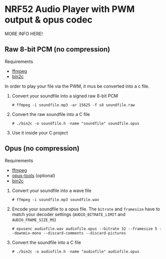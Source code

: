 # NRF52 Audio Player with PWM output & opus codec

MORE INFO HERE!

## Raw 8-bit PCM (no compression)

Requirements

- [ffmpeg](https://ffmpeg.org/)
- [bin2c](https://sourceforge.net/projects/bin2c/)

In order to play your file via the PWM, it mus be converted into a c file.

1. Convert your soundfile into a signed raw 8-bit PCM
   
   `# ffmpeg -i soundfile.mp3 -ar 15625 -f s8 soundfile.raw`

2. Convert the raw soundfile into a C file

   `# ./bin2c -o soundfile.h -name "soundfile" soundfile.opus` 

3. Use it inside your C project

## Opus (no compression)

Requirements

- [ffmpeg](https://ffmpeg.org/)
- [opus-tools](https://opus-codec.org/downloads/) (optional)
- [bin2c](https://sourceforge.net/projects/bin2c/)

1. Convert your soundfile into a wave file

   `# ffmpeg -i soundfile.mp3 soundfile.wav`

2. Encode your soundfile to a opus file. The `bitrate` and `framesize` have to match your decoder settings (`AUDIO_BITRATE_LIMIT` and `AUDIO_FRAME_SIZE_MS`)

   `# opusenc audiofile.wav audiofile.opus --bitrate 32 --framesize 5 --downmix-mono --discard-comments --discard-pictures`

3. Convert the soundfile into a C file

   `# ./bin2c -o audiofile.h -name "audiofile" audiofile.opus`
